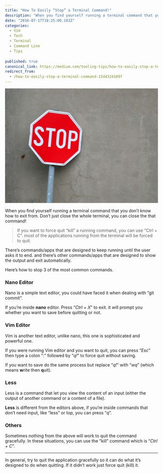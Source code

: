 ```yaml
---
title: "How To Easily “Stop” a Terminal Command!"
description: "When you find yourself running a terminal command that you don’t know how to exit from. Don’t just close the whole terminal, you can close the that command! There’s commands/apps that are designed to…"
date: "2016-07-17T18:25:00.183Z"
categories: 
  - Vim
  - Tech
  - Terminal
  - Command Line
  - Tips

published: true
canonical_link: https://medium.com/tooling-tips/how-to-easily-stop-a-terminal-command-15d4324109f
redirect_from:
  - /how-to-easily-stop-a-terminal-command-15d4324109f
---
```


![](./asset-1.jpeg)

When you find yourself running a terminal command that you don’t know how to exit from. Don’t just close the whole terminal, you can close the that command!

> If you want to force quit “kill” a running command, you can use “Ctrl + C”. most of the applications running from the terminal will be forced to quit.

There’s commands/apps that are designed to keep running until the user asks it to end. and there’s other commands/apps that are designed to show the output and exit automatically.

Here’s how to stop 3 of the most common commands.

### Nano Editor

Nano is a simple text editor, you could have faced it when dealing with “git commit”.

If you’re inside **nano** editor. Press “_Ctrl + X_” to exit. it will prompt you whether you want to save before quitting or not.

### Vim Editor

Vim is another text editor, unlike nano, this one is sophisticated and powerful one.

If you were running Vim editor and you want to quit, you can press “_Esc_” then type a colon “_:_” followed by “_q!_” to force quit without saving.

If you want to save do the same process but replace “_q!_” with “_wq_” (which means **w**rite then **q**uit).

### Less

Less is a command that let you view the content of an input (either the output of another command or a content of a file).

**Less** is different from the editors above, if you’re inside commands that don’t need input, like “less” or top, you can press “_q_”.

### Others

Sometimes nothing from the above will work to quit the command gracefully. In these situations, you can use the “kill” command which is “_Ctrl + C_”.

---

In general, try to quit the application gracefully so it can do what it’s designed to do when quitting. If it didn’t work just force quit (kill) it.
